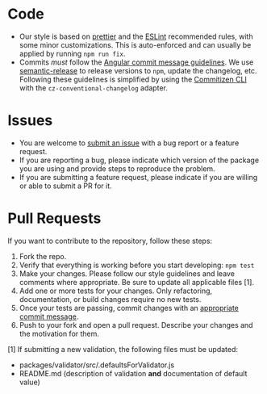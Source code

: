 # Code
* Our style is based on [prettier](https://prettier.io/) and the [ESLint](https://eslint.org/) recommended rules, with some minor customizations. This is auto-enforced and can usually be applied by running `npm run fix`.
* Commits _must_ follow the [Angular commit message guidelines](https://github.com/angular/angular/blob/master/CONTRIBUTING.md#-commit-message-guidelines). We use [semantic-release](https://github.com/semantic-release/semantic-release) to release versions to `npm`, update the changelog, etc. Following these guidelines is simplified by using the [Commitizen CLI](https://github.com/commitizen/cz-cli) with the `cz-conventional-changelog` adapter.

# Issues
* You are welcome to [submit an issue](https://github.com/IBM/openapi-validator/issues) with a bug report or a feature request.
* If you are reporting a bug, please indicate which version of the package you are using and provide steps to reproduce the problem.
* If you are submitting a feature request, please indicate if you are willing or able to submit a PR for it.

# Pull Requests
If you want to contribute to the repository, follow these steps:
1. Fork the repo.
2. Verify that everything is working before you start developing: `npm test`
3. Make your changes. Please follow our style guidelines and leave comments where appropriate. Be sure to update all applicable files [1].
4. Add one or more tests for your changes. Only refactoring, documentation, or build changes require no new tests.
5. Once your tests are passing, commit changes with an [appropriate commit message](https://github.com/angular/angular/blob/master/CONTRIBUTING.md#-commit-message-guidelines).
6. Push to your fork and open a pull request. Describe your changes and the motivation for them.

[1] If submitting a new validation, the following files must be updated:
- packages/validator/src/.defaultsForValidator.js
- README.md (description of validation **and** documentation of default value)

